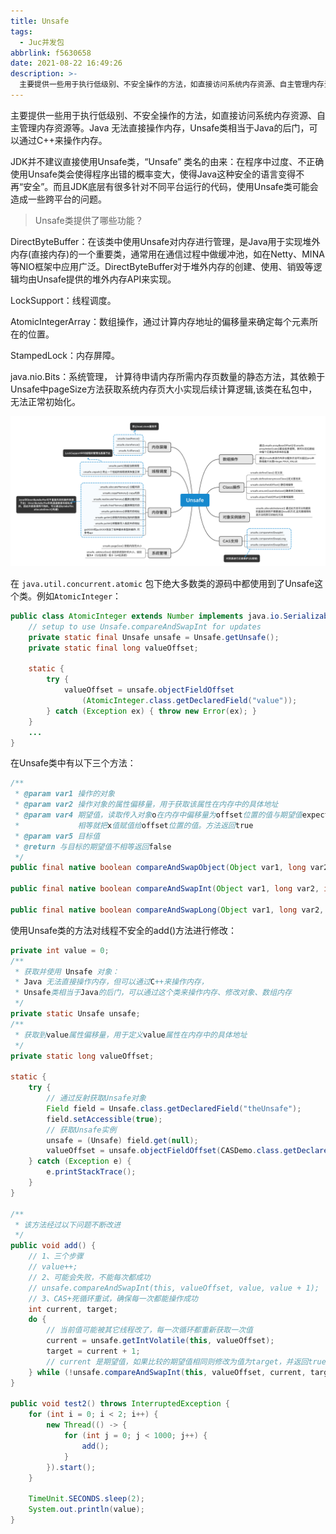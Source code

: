 ```yaml
---
title: Unsafe
tags:
  - Juc并发包
abbrlink: f5630658
date: 2021-08-22 16:49:26
description: >-
  主要提供一些用于执行低级别、不安全操作的方法，如直接访问系统内存资源、自主管理内存资源等。Java 无法直接操作内存，Unsafe类相当于Java的后门，可以通过C++来操作内存。
---
```


主要提供一些用于执行低级别、不安全操作的方法，如直接访问系统内存资源、自主管理内存资源等。Java 无法直接操作内存，Unsafe类相当于Java的后门，可以通过C++来操作内存。

JDK并不建议直接使用Unsafe类，“Unsafe” 类名的由来：在程序中过度、不正确使用Unsafe类会使得程序出错的概率变大，使得Java这种安全的语言变得不再“安全”。而且JDK底层有很多针对不同平台运行的代码，使用Unsafe类可能会造成一些跨平台的问题。

> Unsafe类提供了哪些功能？

DirectByteBuffer：在该类中使用Unsafe对内存进行管理，是Java用于实现堆外内存(直接内存)的一个重要类，通常用在通信过程中做缓冲池，如在Netty、MINA等NIO框架中应用广泛。DirectByteBuffer对于堆外内存的创建、使用、销毁等逻辑均由Unsafe提供的堆外内存API来实现。

LockSupport：线程调度。

AtomicIntegerArray：数组操作，通过计算内存地址的偏移量来确定每个元素所在的位置。

StampedLock：内存屏障。

java.nio.Bits：系统管理， 计算待申请内存所需内存页数量的静态方法，其依赖于Unsafe中pageSize方法获取系统内存页大小实现后续计算逻辑,该类在私包中，无法正常初始化。

![20191211175818692](JUC-Unsafe/20191211175818692.png)

在 `java.util.concurrent.atomic` 包下绝大多数类的源码中都使用到了Unsafe这个类。例如`AtomicInteger`：

```java
public class AtomicInteger extends Number implements java.io.Serializable {
    // setup to use Unsafe.compareAndSwapInt for updates
    private static final Unsafe unsafe = Unsafe.getUnsafe();
    private static final long valueOffset;

    static {
        try {
            valueOffset = unsafe.objectFieldOffset
                (AtomicInteger.class.getDeclaredField("value"));
        } catch (Exception ex) { throw new Error(ex); }
    }
    ...
}
```

在Unsafe类中有以下三个方法：

```java
/**
 * @param var1 操作的对象
 * @param var2 操作对象的属性偏移量，用于获取该属性在内存中的具体地址
 * @param var4 期望值，读取传入对象o在内存中偏移量为offset位置的值与期望值expected作比较
 *             相等就把x值赋值给offset位置的值。方法返回true
 * @param var5 目标值
 * @return 与目标的期望值不相等返回false
 */
public final native boolean compareAndSwapObject(Object var1, long var2, Object var4, Object var5);

public final native boolean compareAndSwapInt(Object var1, long var2, int var4, int var5);

public final native boolean compareAndSwapLong(Object var1, long var2, long var4, long var6);
```

使用Unsafe类的方法对线程不安全的add()方法进行修改：

```java
private int value = 0;
/**
 * 获取并使用 Unsafe 对象：
 * Java 无法直接操作内存，但可以通过C++来操作内存，
 * Unsafe类相当于Java的后门，可以通过这个类来操作内存、修改对象、数组内存
 */
private static Unsafe unsafe;
/**
 * 获取到value属性偏移量，用于定义value属性在内存中的具体地址
 */
private static long valueOffset;

static {
    try {
        // 通过反射获取Unsafe对象
        Field field = Unsafe.class.getDeclaredField("theUnsafe");
        field.setAccessible(true);
        // 获取Unsafe实例
        unsafe = (Unsafe) field.get(null);
        valueOffset = unsafe.objectFieldOffset(CASDemo.class.getDeclaredField("value"));
    } catch (Exception e) {
        e.printStackTrace();
    }
}

/**
 * 该方法经过以下问题不断改进
 */
public void add() {
    // 1、三个步骤
    // value++;
    // 2、可能会失败，不能每次都成功
    // unsafe.compareAndSwapInt(this, valueOffset, value, value + 1);
    // 3、CAS+死循环重试，确保每一次都能操作成功
    int current, target;
    do {
        // 当前值可能被其它线程改了，每一次循环都重新获取一次值
        current = unsafe.getIntVolatile(this, valueOffset);
        target = current + 1;
        // current 是期望值，如果比较的期望值相同则修改为值为target，并返回true
    } while (!unsafe.compareAndSwapInt(this, valueOffset, current, target));
}

public void test2() throws InterruptedException {
    for (int i = 0; i < 2; i++) {
        new Thread(() -> {
            for (int j = 0; j < 1000; j++) {
                add();
            }
        }).start();
    }

    TimeUnit.SECONDS.sleep(2);
    System.out.println(value);
}
```

